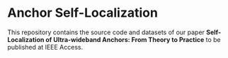 # Anchor Self-Localization

This repository contains the source code and datasets of our paper 
**Self-Localization of Ultra-wideband Anchors: From Theory to Practice**
to be published at IEEE Access. 